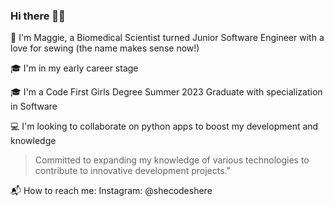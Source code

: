 ### Hi there 👋🏾

🔬 I'm Maggie, a Biomedical Scientist turned Junior Software Engineer with a love for sewing (the name makes sense now!)
>
🎓 I'm in my early career stage
>
🎓 I'm a Code First Girls Degree Summer 2023 Graduate with specialization in Software
>
💻 I'm looking to collaborate on python apps to boost my development and knowledge
>Committed to expanding my knowledge of various technologies to contribute to innovative development projects."
>
📬 How to reach me: Instagram: @shecodeshere
